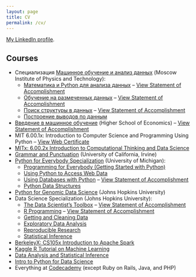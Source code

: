 ```yaml
---
layout: page
title: CV
permalink: /cv/
---
```


<a href="https://www.linkedin.com/in/demidovakatya/en"><i class="fa fa-linkedin"></i> My LinkedIn profile</a>.

## Courses 

* Специализация <a href="">Машинное обучение и анализ данных</a> (Moscow Institute of Physics and Technology):
    * <a href="https://www.coursera.org/learn/mathematics-and-python/home/welcome">Математика и Python для анализа данных</a> – <a href="https://www.coursera.org/account/accomplishments/records/W82UVA27KM6U" target="_blank">View Statement of Accomplishment</a>
    * <a href="https://www.coursera.org/learn/supervised-learning/home/welcome">Обучение на размеченных данных</a> – <a href="https://www.coursera.org/account/accomplishments/certificate/7HJB389DV53Y" target="_blank">View Statement of Accomplishment</a>
    * <a href="https://www.coursera.org/learn/unsupervised-learning/home/welcome">Поиск структуры в данных</a> – <a href="https://www.coursera.org/account/accomplishments/certificate/7HJB389DV53Y" target="_blank">View Statement of Accomplishment</a>
    * <a href="https://www.coursera.org/learn/stats-for-data-analysis/home/welcome">Построение выводов по данным</a>
* <a href="https://www.coursera.org/learn/vvedenie-mashinnoe-obuchenie/home/info">Введение в машинное обучение</a> (Higher School of Economics) – <a href="https://www.coursera.org/account/accomplishments/records/WUPNNFRC9R9U" target="_blank">View Statement of Accomplishment</a>
* MIT 6.00.1x: Introduction to Computer Science and Programming Using Python – <a href="https://courses.edx.org/certificates/a0da1fc2bfc745af9e3b2802105ff5dc" target="_blank">View Web Certificate</a>
* [MITx: 6.00.2x Introduction to Computational Thinking and Data Science](https://courses.edx.org/courses/course-v1:MITx+6.00.2x_5+1T2016/info)
* <a href="https://www.coursera.org/learn/grammar-punctuation" target="_blank">Grammar and Punctuation</a> (University of California, Irvine)
* <a href="https://www.coursera.org/specializations/python">Python for Everybody Specialization</a> (University of Michigan): 
    * <a href="https://www.coursera.org/learn/python" target="_blank">Programming for Everybody (Getting Started with Python)</a>
    * <a href="https://www.coursera.org/learn/python-network-data" target="_blank">Using Python to Access Web Data</a>
    * <a href="https://www.coursera.org/learn/python-databases" target="_blank">Using Databases with Python</a> – <a href="https://www.coursera.org/account/accomplishments/verify/4X7739F2GBHS" target="_blank">View Statement of Accomplishment</a>
    * <a href="https://www.coursera.org/learn/python-data" target="_blank">Python Data Structures</a>
* <a href="https://www.coursera.org/course/genpython" target="_blank">Python for Genomic Data Science</a> (Johns Hopkins University)
* Data Science Specialization (Johns Hopkins University):
    * <a href="https://www.coursera.org/course/datascitoolbox" target="_blank">The Data Scientist’s Toolbox</a> – <a href="https://www.coursera.org/account/accomplishments/records/8V5CAMQU2S2G" target="_blank">View Statement of Accomplishment</a>
    * <a href="https://www.coursera.org/course/rprog" target="_blank">R Programming</a> – <a href="https://www.coursera.org/account/accomplishments/records/3PE2MRX6F36X" target="_blank">View Statement of Accomplishment</a>
    * <a href="https://www.coursera.org/course/getdata" target="_blank">Getting and Cleaning Data</a>
    * <a href="https://www.coursera.org/course/exdata" target="_blank">Exploratory Data Analysis</a>
    * <a href="https://www.coursera.org/course/repdata" target="_blank">Reproducible Research</a>
    * <a href="https://www.coursera.org/course/statinference" target="_blank">Statistical Inference</a>
* [BerkeleyX: CS105x Introduction to Apache Spark](https://courses.edx.org/courses/course-v1:BerkeleyX+CS105x+1T2016/info)
* [Kaggle R Tutorial on Machine Learning](https://www.datacamp.com/courses/kaggle-r-tutorial-on-machine-learning)
* [Data Analysis and Statistical Inference](https://www.datacamp.com/courses/statistical-inference-and-data-analysis)
* [Intro to Python for Data Science](https://campus.datacamp.com/courses/intro-to-python-for-data-science)
* Everything at [Codecademy](https://www.codecademy.com/) (except Ruby on Rails, Java, and PHP)
